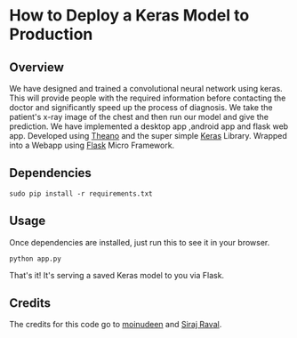 # How to Deploy a Keras Model to Production


## Overview

We have designed and trained a convolutional neural network using keras. This will provide people with the required information before contacting the doctor and significantly speed up the process of diagnosis. We take the patient's x-ray image of the chest and then run our model and give the prediction. We have implemented a desktop app ,android app and flask web app.  Developed using [Theano](http://www.deeplearning.net/software/theano/) and the super simple [Keras](http://keras.io/) Library. Wrapped into a Webapp using [Flask](http://flask.pocoo.org/) Micro Framework.

## Dependencies

```sudo pip install -r requirements.txt```

## Usage

Once dependencies are installed, just run this to see it in your browser. 

```python app.py```

That's it! It's serving a saved Keras model to you via Flask. 

## Credits

The credits for this code go to [moinudeen](https://github.com/moinudeen) and [Siraj Raval](https://github.com/llSourcell).

